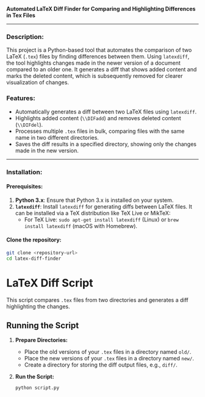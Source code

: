 **Automated LaTeX Diff Finder for Comparing and Highlighting Differences in Tex Files**

---

### Description:
This project is a Python-based tool that automates the comparison of two LaTeX (`.tex`) files by finding differences between them. Using `latexdiff`, the tool highlights changes made in the newer version of a document compared to an older one. It generates a diff that shows added content and marks the deleted content, which is subsequently removed for clearer visualization of changes.

### Features:
- Automatically generates a diff between two LaTeX files using `latexdiff`.
- Highlights added content (`\\DIFadd`) and removes deleted content (`\\DIFdel`).
- Processes multiple `.tex` files in bulk, comparing files with the same name in two different directories.
- Saves the diff results in a specified directory, showing only the changes made in the new version.

---

### Installation:

#### Prerequisites:
1. **Python 3.x**: Ensure that Python 3.x is installed on your system.
2. **`latexdiff`**: Install `latexdiff` for generating diffs between LaTeX files. It can be installed via a TeX distribution like TeX Live or MikTeX:
    - For TeX Live: `sudo apt-get install latexdiff` (Linux) or `brew install latexdiff` (macOS with Homebrew).

#### Clone the repository:
```bash
git clone <repository-url>
cd latex-diff-finder
```


# LaTeX Diff Script

This script compares `.tex` files from two directories and generates a diff highlighting the changes.

## Running the Script

1. **Prepare Directories:**
   - Place the old versions of your `.tex` files in a directory named `old/`.
   - Place the new versions of your `.tex` files in a directory named `new/`.
   - Create a directory for storing the diff output files, e.g., `diff/`.

2. **Run the Script:**
   ```bash
   python script.py

